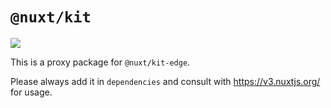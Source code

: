 # `@nuxt/kit`

<a href="https://www.npmjs.com/package/@nuxt/kit-edge"><img src="https://flat.badgen.net/npm/v/@nuxt/kit-edge"></a>

This is a proxy package for `@nuxt/kit-edge`.

Please always add it in `dependencies` and consult with https://v3.nuxtjs.org/ for usage.
